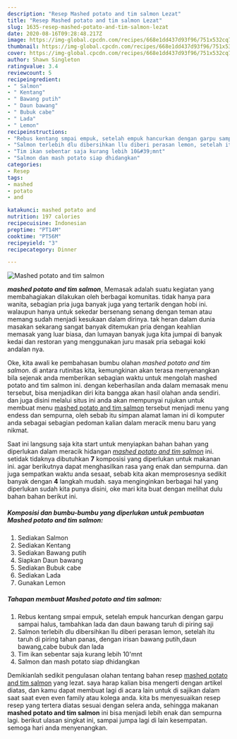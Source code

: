 ```yaml
---
description: "Resep Mashed potato and tim salmon Lezat"
title: "Resep Mashed potato and tim salmon Lezat"
slug: 1635-resep-mashed-potato-and-tim-salmon-lezat
date: 2020-08-16T09:28:48.217Z
image: https://img-global.cpcdn.com/recipes/668e1dd437d93f96/751x532cq70/mashed-potato-and-tim-salmon-foto-resep-utama.jpg
thumbnail: https://img-global.cpcdn.com/recipes/668e1dd437d93f96/751x532cq70/mashed-potato-and-tim-salmon-foto-resep-utama.jpg
cover: https://img-global.cpcdn.com/recipes/668e1dd437d93f96/751x532cq70/mashed-potato-and-tim-salmon-foto-resep-utama.jpg
author: Shawn Singleton
ratingvalue: 3.4
reviewcount: 5
recipeingredient:
- " Salmon"
- " Kentang"
- " Bawang putih"
- " Daun bawang"
- " Bubuk cabe"
- " Lada"
- " Lemon"
recipeinstructions:
- "Rebus kentang smpai empuk, setelah empuk hancurkan dengan garpu sampai halus, tambahkan lada dan daun bawang taruh di piring saji"
- "Salmon terlebih dlu dibersihkan llu diberi perasan lemon, setelah itu taruh di piring tahan panas, dengan irisan bawang putih,daun bawang,cabe bubuk dan lada"
- "Tim ikan sebentar saja kurang lebih 10&#39;mnt"
- "Salmon dan mash potato siap dhidangkan"
categories:
- Resep
tags:
- mashed
- potato
- and

katakunci: mashed potato and 
nutrition: 197 calories
recipecuisine: Indonesian
preptime: "PT14M"
cooktime: "PT56M"
recipeyield: "3"
recipecategory: Dinner

---
```



![Mashed potato and tim salmon](https://img-global.cpcdn.com/recipes/668e1dd437d93f96/751x532cq70/mashed-potato-and-tim-salmon-foto-resep-utama.jpg)

<b><i>mashed potato and tim salmon</i></b>, Memasak adalah suatu kegiatan yang membahagiakan dilakukan oleh berbagai komunitas. tidak hanya para wanita, sebagian pria juga banyak juga yang tertarik dengan hobi ini. walaupun hanya untuk sekedar bersenang senang dengan teman atau memang sudah menjadi kesukaan dalam dirinya. tak heran dalam dunia masakan sekarang sangat banyak ditemukan pria dengan keahlian memasak yang luar biasa, dan lumayan banyak juga kita jumpai di banyak kedai dan restoran yang menggunakan juru masak pria sebagai koki andalan nya.

Oke, kita awali ke pembahasan bumbu olahan <i>mashed potato and tim salmon</i>. di antara rutinitas kita, kemungkinan akan terasa menyenangkan bila sejenak anda memberikan sebagian waktu untuk mengolah mashed potato and tim salmon ini. dengan keberhasilan anda dalam memasak menu tersebut, bisa menjadikan diri kita bangga akan hasil olahan anda sendiri. dan juga disini melalui situs ini anda akan mempunyai rujukan untuk membuat menu <u>mashed potato and tim salmon</u> tersebut menjadi menu yang endess dan sempurna, oleh sebab itu simpan alamat laman ini di komputer anda sebagai sebagian pedoman kalian dalam meracik menu baru yang nikmat.




Saat ini langsung saja kita start untuk menyiapkan bahan bahan yang diperlukan dalam meracik hidangan <u><i>mashed potato and tim salmon</i></u> ini. setidak tidaknya dibutuhkan <b>7</b> komposisi yang diperlukan untuk makanan ini. agar berikutnya dapat menghasilkan rasa yang enak dan sempurna. dan juga sempatkan waktu anda sesaat, sebab kita akan memprosesnya sedikit banyak dengan <b>4</b> langkah mudah. saya menginginkan berbagai hal yang diperlukan sudah kita punya disini, oke mari kita buat dengan melihat dulu bahan bahan berikut ini.

<!--inarticleads1-->

##### Komposisi dan bumbu-bumbu yang diperlukan untuk pembuatan Mashed potato and tim salmon:

1. Sediakan  Salmon
1. Sediakan  Kentang
1. Sediakan  Bawang putih
1. Siapkan  Daun bawang
1. Sediakan  Bubuk cabe
1. Sediakan  Lada
1. Gunakan  Lemon




<!--inarticleads2-->

##### Tahapan membuat Mashed potato and tim salmon:

1. Rebus kentang smpai empuk, setelah empuk hancurkan dengan garpu sampai halus, tambahkan lada dan daun bawang taruh di piring saji
1. Salmon terlebih dlu dibersihkan llu diberi perasan lemon, setelah itu taruh di piring tahan panas, dengan irisan bawang putih,daun bawang,cabe bubuk dan lada
1. Tim ikan sebentar saja kurang lebih 10&#39;mnt
1. Salmon dan mash potato siap dhidangkan




Demikianlah sedikit pengulasan olahan tentang bahan resep <u>mashed potato and tim salmon</u> yang lezat. saya harap kalian bisa mengerti dengan artikel diatas, dan kamu dapat membuat lagi di acara lain untuk di sajikan dalam saat saat even even family atau kolega anda. kita bs menyesuaikan resep resep yang tertera diatas sesuai dengan selera anda, sehingga makanan <b>mashed potato and tim salmon</b> ini bisa menjadi lebih enak dan sempurna lagi. berikut ulasan singkat ini, sampai jumpa lagi di lain kesempatan. semoga hari anda menyenangkan.
